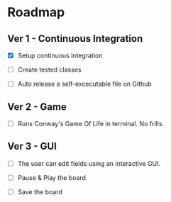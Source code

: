 # Roadmap
## Ver 1 - Continuous Integration
- [x] Setup continuous integration

- [ ] Create tested classes

- [ ] Auto release a self-excecutable file on Github



## Ver 2 - Game
- [ ] Runs Conway's Game Of Life in terminal. No frills.

## Ver 3 - GUI
- [ ] The user can edit fields using an interactive GUI.

- [ ] Pause & Play the board

- [ ] Save the board
